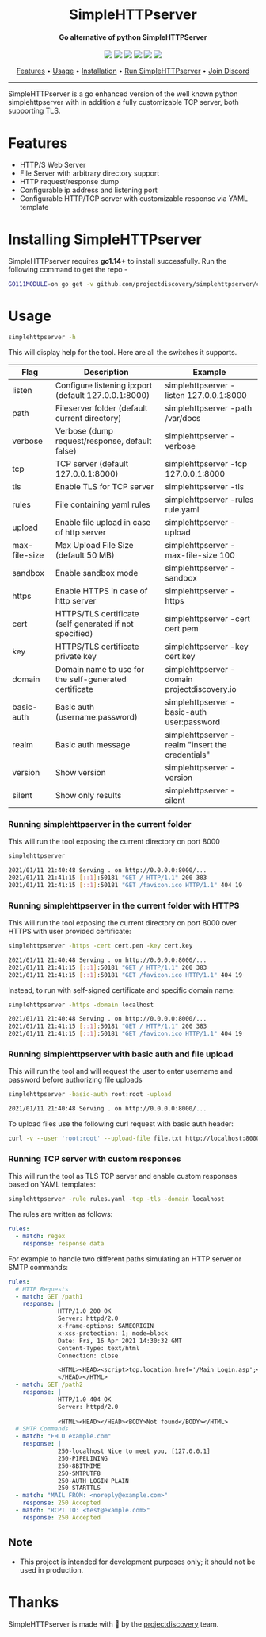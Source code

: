 <h1 align="center">SimpleHTTPserver</h1>
<h4 align="center">Go alternative of python SimpleHTTPServer</h4>


<p align="center">
<a href="https://opensource.org/licenses/MIT"><img src="https://img.shields.io/badge/license-MIT-_red.svg"></a>
<a href="https://github.com/projectdiscovery/simplehttpserver/issues"><img src="https://img.shields.io/badge/contributions-welcome-brightgreen.svg?style=flat"></a>
<a href="https://goreportcard.com/badge/github.com/projectdiscovery/simplehttpserver"><img src="https://goreportcard.com/badge/github.com/projectdiscovery/simplehttpserver"></a>
<a href="https://hub.docker.com/r/projectdiscovery/simplehttpserver"><img src="https://img.shields.io/docker/pulls/projectdiscovery/simplehttpserver.svg"></a>
<a href="https://twitter.com/pdiscoveryio"><img src="https://img.shields.io/twitter/follow/pdiscoveryio.svg?logo=twitter"></a>
<a href="https://discord.gg/projectdiscovery"><img src="https://img.shields.io/discord/695645237418131507.svg?logo=discord"></a>
</p>

<p align="center">
  <a href="#features">Features</a> •
  <a href="#usage">Usage</a> •
  <a href="#installing-simplehttpserver">Installation</a> •
  <a href="#running-simplehttpserver-in-the-current-folder">Run SimpleHTTPserver</a> •
  <a href="https://discord.gg/projectdiscovery">Join Discord</a>
</p>

---

SimpleHTTPserver is a go enhanced version of the well known python simplehttpserver with in addition a fully customizable TCP server, both supporting TLS.


# Features

- HTTP/S Web Server
- File Server with arbitrary directory support
- HTTP request/response dump
- Configurable ip address and listening port
- Configurable HTTP/TCP server with customizable response via YAML template


# Installing SimpleHTTPserver

SimpleHTTPserver requires **go1.14+** to install successfully. Run the following command to get the repo - 

```sh
GO111MODULE=on go get -v github.com/projectdiscovery/simplehttpserver/cmd/simplehttpserver
```

# Usage

```sh
simplehttpserver -h
```

This will display help for the tool. Here are all the switches it supports.

| Flag          | Description                                             | Example                                          |
| ------------- | ------------------------------------------------------- | ------------------------------------------------ |
| listen        | Configure listening ip:port (default 127.0.0.1:8000)    | simplehttpserver -listen 127.0.0.1:8000          |
| path          | Fileserver folder (default current directory)           | simplehttpserver -path /var/docs                 |
| verbose       | Verbose (dump request/response, default false)          | simplehttpserver -verbose                        |
| tcp           | TCP server (default 127.0.0.1:8000)                     | simplehttpserver -tcp 127.0.0.1:8000             |
| tls           | Enable TLS for TCP server                               | simplehttpserver -tls                            |
| rules         | File containing yaml rules                              | simplehttpserver -rules rule.yaml                |
| upload        | Enable file upload in case of http server               | simplehttpserver -upload                         |
| max-file-size | Max Upload File Size (default 50 MB)                    | simplehttpserver -max-file-size 100              |
| sandbox       | Enable sandbox mode                                     | simplehttpserver -sandbox                        |
| https         | Enable HTTPS in case of http server                     | simplehttpserver -https                          |
| cert          | HTTPS/TLS certificate (self generated if not specified) | simplehttpserver -cert cert.pem                  |
| key           | HTTPS/TLS certificate private key                       | simplehttpserver -key cert.key                   |
| domain        | Domain name to use for the self-generated certificate   | simplehttpserver -domain projectdiscovery.io     |
| basic-auth    | Basic auth (username:password)                          | simplehttpserver -basic-auth user:password       |
| realm         | Basic auth message                                      | simplehttpserver -realm "insert the credentials" |
| version       | Show version                                            | simplehttpserver -version                        |
| silent        | Show only results                                       | simplehttpserver -silent                         |

### Running simplehttpserver in the current folder  

This will run the tool exposing the current directory on port 8000 

```sh
simplehttpserver

2021/01/11 21:40:48 Serving . on http://0.0.0.0:8000/...
2021/01/11 21:41:15 [::1]:50181 "GET / HTTP/1.1" 200 383
2021/01/11 21:41:15 [::1]:50181 "GET /favicon.ico HTTP/1.1" 404 19
```

### Running simplehttpserver in the current folder with HTTPS

This will run the tool exposing the current directory on port 8000 over HTTPS with user provided certificate:

```sh
simplehttpserver -https -cert cert.pen -key cert.key

2021/01/11 21:40:48 Serving . on http://0.0.0.0:8000/...
2021/01/11 21:41:15 [::1]:50181 "GET / HTTP/1.1" 200 383
2021/01/11 21:41:15 [::1]:50181 "GET /favicon.ico HTTP/1.1" 404 19
```

Instead, to run with self-signed certificate and specific domain name:
```sh
simplehttpserver -https -domain localhost

2021/01/11 21:40:48 Serving . on http://0.0.0.0:8000/...
2021/01/11 21:41:15 [::1]:50181 "GET / HTTP/1.1" 200 383
2021/01/11 21:41:15 [::1]:50181 "GET /favicon.ico HTTP/1.1" 404 19
```

### Running simplehttpserver with basic auth and file upload

This will run the tool and will request the user to enter username and password before authorizing file uploads

```sh
simplehttpserver -basic-auth root:root -upload

2021/01/11 21:40:48 Serving . on http://0.0.0.0:8000/...
```

To upload files use the following curl request with basic auth header:
```sh
curl -v --user 'root:root' --upload-file file.txt http://localhost:8000/file.txt
```

### Running TCP server with custom responses

This will run the tool as TLS TCP server and enable custom responses based on YAML templates:

```sh
simplehttpserver -rule rules.yaml -tcp -tls -domain localhost
```

The rules are written as follows:
```yaml
rules:
  - match: regex
    response: response data
```

For example to handle two different paths simulating an HTTP server or SMTP commands:
```yaml
rules:
  # HTTP Requests
  - match: GET /path1
    response: |
              HTTP/1.0 200 OK
              Server: httpd/2.0
              x-frame-options: SAMEORIGIN
              x-xss-protection: 1; mode=block
              Date: Fri, 16 Apr 2021 14:30:32 GMT
              Content-Type: text/html
              Connection: close

              <HTML><HEAD><script>top.location.href='/Main_Login.asp';</script>
              </HEAD></HTML>
  - match: GET /path2
    response: |
              HTTP/1.0 404 OK
              Server: httpd/2.0
            
              <HTML><HEAD></HEAD><BODY>Not found</BODY></HTML>
  # SMTP Commands
  - match: "EHLO example.com"
    response: |
              250-localhost Nice to meet you, [127.0.0.1]
              250-PIPELINING
              250-8BITMIME
              250-SMTPUTF8
              250-AUTH LOGIN PLAIN
              250 STARTTLS
  - match: "MAIL FROM: <noreply@example.com>"
    response: 250 Accepted
  - match: "RCPT TO: <test@example.com>"
    response: 250 Accepted
```

## Note

- This project is intended for development purposes only; it should not be used in production.

# Thanks

SimpleHTTPserver is made with 🖤 by the [projectdiscovery](https://projectdiscovery.io) team.
